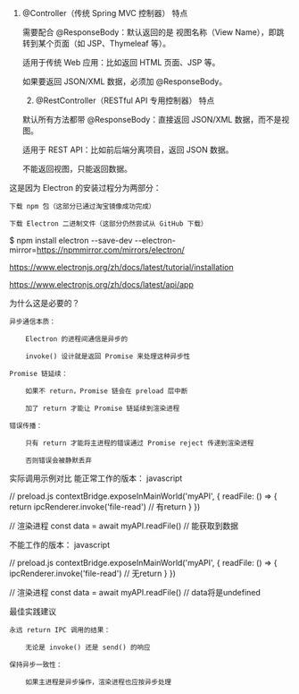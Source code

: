 1. @Controller（传统 Spring MVC 控制器）
特点

    需要配合 @ResponseBody：默认返回的是 视图名称（View Name），即跳转到某个页面（如 JSP、Thymeleaf 等）。

    适用于传统 Web 应用：比如返回 HTML 页面、JSP 等。

    如果要返回 JSON/XML 数据，必须加 @ResponseBody。

    2. @RestController（RESTful API 专用控制器）
特点

    默认所有方法都带 @ResponseBody：直接返回 JSON/XML 数据，而不是视图。

    适用于 REST API：比如前后端分离项目，返回 JSON 数据。

    不能返回视图，只能返回数据。



这是因为 Electron 的安装过程分为两部分：

    下载 npm 包（这部分已通过淘宝镜像成功完成）

    下载 Electron 二进制文件（这部分仍然尝试从 GitHub 下载）

$ npm install electron --save-dev --electron-mirror=https://npmmirror.com/mirrors/electron/

https://www.electronjs.org/zh/docs/latest/tutorial/installation

https://www.electronjs.org/zh/docs/latest/api/app


为什么这是必要的？

    异步通信本质：

        Electron 的进程间通信是异步的

        invoke() 设计就是返回 Promise 来处理这种异步性

    Promise 链延续：

        如果不 return，Promise 链会在 preload 层中断

        加了 return 才能让 Promise 链延续到渲染进程

    错误传播：

        只有 return 才能将主进程的错误通过 Promise reject 传递到渲染进程

        否则错误会被静默丢弃

实际调用示例对比
能正常工作的版本：
javascript

// preload.js
contextBridge.exposeInMainWorld('myAPI', {
    readFile: () => {
        return ipcRenderer.invoke('file-read') // 有return
    }
})

// 渲染进程
const data = await myAPI.readFile() // 能获取到数据

不能工作的版本：
javascript

// preload.js
contextBridge.exposeInMainWorld('myAPI', {
    readFile: () => {
        ipcRenderer.invoke('file-read') // 无return
    }
})

// 渲染进程
const data = await myAPI.readFile() // data将是undefined

最佳实践建议

    永远 return IPC 调用的结果：

        无论是 invoke() 还是 send() 的响应

    保持异步一致性：

        如果主进程是异步操作，渲染进程也应按异步处理
